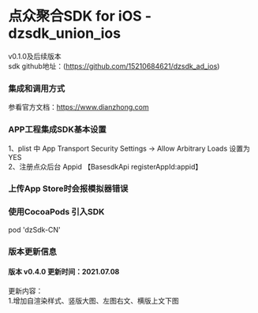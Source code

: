 # 点众聚合SDK for iOS - dzsdk_union_ios 

v0.1.0及后续版本<br>
sdk github地址：(https://github.com/15210684621/dzsdk_ad_ios)


### 集成和调用方式 
参看官方文档：https://www.dianzhong.com

### APP工程集成SDK基本设置
1、plist 中 App Transport Security Settings -> Allow Arbitrary Loads 设置为YES<br>
2、注册点众后台 Appid 【BasesdkApi registerAppId:appid】


### 上传App Store时会报模拟器错误


### 使用CocoaPods 引入SDK

pod 'dzSdk-CN' <br>

### 版本更新信息


#### 版本 v0.4.0 更新时间：2021.07.08

更新内容：<br>
1.增加自渲染样式、竖版大图、左图右文、横版上文下图<br>
